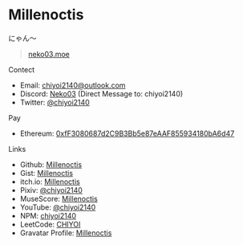 # Millenoctis
にゃん〜
> [neko03.moe](https://neko03.moe)

Contect
- Email: chiyoi2140@outlook.com
- Discord: [Neko03](https://discord.gg/92F2d47Kz5) (Direct Message to: chiyoi2140)
- Twitter: [@chiyoi2140](https://twitter.com/chiyoi2140)

Pay
- Ethereum: [0xfF3080687d2C9B3Bb5e87eAAF855934180bA6d47](https://etherscan.io/address/0xfF3080687d2C9B3Bb5e87eAAF855934180bA6d47)

Links
- Github: [Millenoctis](https://github.com/chiyoi)
- Gist: [Millenoctis](https://gist.github.com/chiyoi)
- itch.io: [Millenoctis](https://chiyoi.itch.io)
- Pixiv: [@chiyoi2140](https://www.pixiv.net/users/33257904)
- MuseScore: [Millenoctis](https://musescore.com/user/49889570)
- YouTube: [@chiyoi2140](https://www.youtube.com/@chiyoi2140)
- NPM: [chiyoi2140](https://www.npmjs.com/~chiyoi2140)
- LeetCode: [CHIYOI](https://leetcode.com/CHIYOI)
- Gravatar Profile: [Millenoctis](https://gravatar.com/chiyoi2140)
